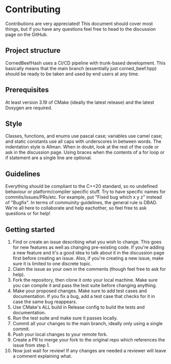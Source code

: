 # Contributing
Contributions are very appreciated! This document should cover most things, but if you have any questions feel free to head to the discussion page on the GitHub.
## Project structure
CornedBeefHash uses a CI/CD pipeline with trunk-based development. This basically means that the main branch (essentially just corned_beef.hpp) should be ready to be taken and used by end users at any time.
## Prerequisites
At least version 3.19 of CMake (ideally the latest release) and the latest Doxygen are required.
## Style
Classes, functions, and enums use pascal case; variables use camel case; and static constants use all caps with underscores in between words. The indentation style is Allman. When in doubt, look at the rest of the code or ask in the discussion page. Using braces when the contents of a for loop or if statement are a single line are optional.
## Guidelines
Everything should be compliant to the C++20 standard, so no undefined behaviour or platform/compiler specific stuff. Try to have specific names for commits/issues/PRs/etc. For example, put "Fixed bug which x y z" instead of "Bugfix". In terms of commuinity guidelines, the general rule is DBAD. We're all here to collaborate and help eachother, so feel free to ask questions or for help!
## Getting started
1. Find or create an issue describing what you wish to change. This goes for new features as well as changing pre-existing code. If you're adding a new feature and it's a good idea to talk about it in the discussion page first before creating an issue. Also, if you're creating a new issue, make sure it is limited to one discrete topic.
2. Claim the issue as your own in the comments (though feel free to ask for help).
3. Fork the repository, then clone it onto your local machine. Make sure you can compile it and pass the test suite before changing anything.
4. Make your proposed changes. Make sure to add test cases and documentation. If you fix a bug, add a test case that checks for it in case the same bug reappears.
5. Use CMake's ALL build in Release config to build the tests and documentation.
6. Run the test suite and make sure it passes locally.
7. Commit all your changes to the main branch, ideally only using a single commit.
8. Push your local changes to your remote fork.
9. Create a PR to merge your fork to the original repo which references the issue from step 1.
10. Now just wait for review! If any changes are needed a reviewer will leave a comment explaining what.

